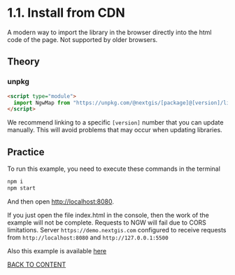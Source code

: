 # 1.1. Install from CDN

A modern way to import the library in the browser directly into the html code of the page. Not supported by older browsers.

## Theory

### unpkg

```html
<script type="module">
  import NgwMap from "https://unpkg.com/@nextgis/[package]@[version]/lib/[package].esm-browser.prod.js";
</script>
```

We recommend linking to a specific `[version]` number that you can update manually.
This will avoid problems that may occur when updating libraries.

## Practice

To run this example, you need to execute these commands in the terminal

```bash
npm i
npm start
```

And then open [http://localhost:8080](http://localhost:8080).

If you just open the file index.html in the console, then the work of the example will not be complete. Requests to NGW will fail due to CORS limitations. Server `https://demo.nextgis.com` configured to receive requests from `http://localhost:8080` and `http://127.0.0.1:5500`

Also this example is available [here](https://code.nextgis.com/demo-examples-ngw-webmap)

[BACK TO CONTENT](../../README.md)

